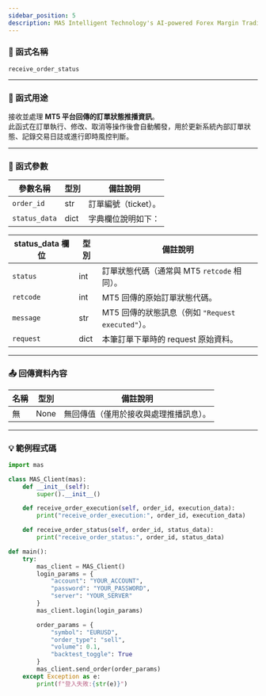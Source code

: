 ```yaml
---
sidebar_position: 5
description: MAS Intelligent Technology's AI-powered Forex Margin Trading Platform with full MetaTrader MT5 broker integration allows investors to generate automated trading strategies simply by entering text. Supports instant backtesting,real-time data synchronization,and seamless multi-broker switching. No coding experience required to easily launch AI automated trading,optimize strategies,and reduce market risk. Designed for both individual traders and financial institutions with standardized MetaTrader MT5-compatible APIs,automated backtesting,and quantitative strategy optimization to help enterprises deploy stable and efficient trading solutions quickly.
---
```


### 🧩 函式名稱

`receive_order_status`

---

### 🎯 函式用途

接收並處理 **MT5 平台回傳的訂單狀態推播資訊**。  
此函式在訂單執行、修改、取消等操作後會自動觸發，用於更新系統內部訂單狀態、記錄交易日誌或進行即時風控判斷。  

---

### 🔧 函式參數

| 參數名稱    | 型別  | 備註說明 |
|-------------|-------|----------|
| `order_id`  | str   | 訂單編號（ticket）。 |
| `status_data` | dict |字典欄位說明如下：   |

| status_data 欄位 | 型別  | 備註說明 |
|------------------|--------|----------|
| `status`         | int   | 訂單狀態代碼（通常與 MT5 `retcode` 相同）。 |
| `retcode`        | int   | MT5 回傳的原始訂單狀態代碼。 |
| `message`        | str   | MT5 回傳的狀態訊息（例如 `"Request executed"`）。 |
| `request`        | dict  | 本筆訂單下單時的 request 原始資料。 |

---

### 📤 回傳資料內容

| 名稱 | 型別 | 備註說明 |
|------|------|----------|
| 無   | None | 無回傳值（僅用於接收與處理推播訊息）。 |

---

### 💡 範例程式碼

```python
import mas

class MAS_Client(mas):
    def __init__(self):
        super().__init__()

    def receive_order_execution(self, order_id, execution_data):
        print("receive_order_execution:", order_id, execution_data)

    def receive_order_status(self, order_id, status_data):
        print("receive_order_status:", order_id, status_data)

def main():
    try:
        mas_client = MAS_Client()
        login_params = {
            "account": "YOUR_ACCOUNT",
            "password": "YOUR_PASSWORD",
            "server": "YOUR_SERVER"
        }
        mas_client.login(login_params)

        order_params = {
            "symbol": "EURUSD",
            "order_type": "sell",
            "volume": 0.1,
            "backtest_toggle": True
        }
        mas_client.send_order(order_params)
    except Exception as e:
        print(f"登入失敗:{str(e)}")
```
